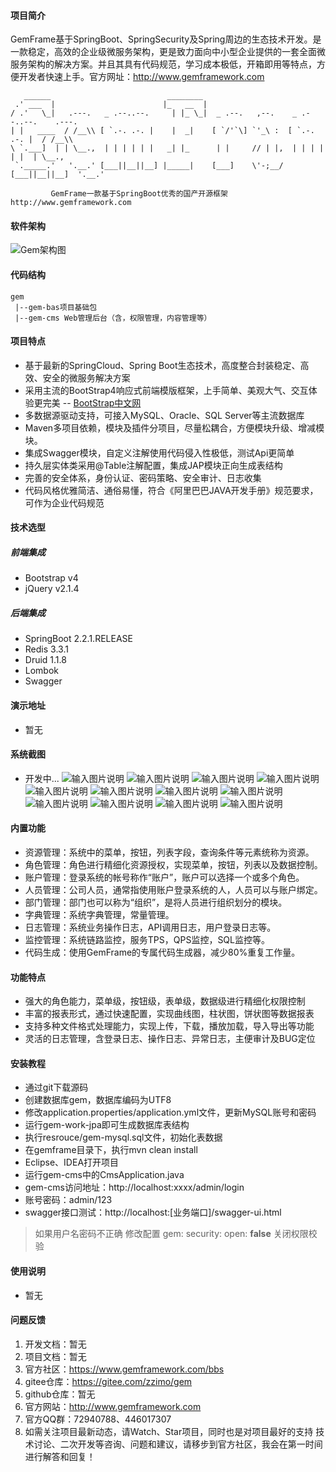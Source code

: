 #### 项目简介
GemFrame基于SpringBoot、SpringSecurity及Spring周边的生态技术开发。是一款稳定，高效的企业级微服务架构，更是致力面向中小型企业提供的一套全面微服务架构的解决方案。并且其具有代码规范，学习成本极低，开箱即用等特点，方便开发者快速上手。官方网址：http://www.gemframework.com

```
   ______                          ________
 .' ___  |                        |_   __  |
/ .'   \_|   .---.   _ .--..--.     | |_ \_|  _ .--.   ,--.    _ .--..--.    .---.
| |   ____  / /__\\ [ `.-. .-. |    |  _|    [ `/'`\] `'_\ :  [ `.-. .-. |  / /__\\
\ `.___]  | | \__.,  | | | | | |   _| |_      | |     // | |,  | | | | | |  | \__.,
 `._____.'   '.__.' [___||__||__] |_____|    [___]    \'-;__/ [___||__||__]  '.__.'

         GemFrame一款基于SpringBoot优秀的国产开源框架 http://www.gemframework.com
```


#### 软件架构
![Gem架构图](https://images.gitee.com/uploads/images/2019/1215/223822_6d41d924_1388237.png "屏幕截图.png")

#### 代码结构


```
gem 
 |--gem-bas项目基础包
 |--gem-cms Web管理后台（含，权限管理，内容管理等）

```

#### 项目特点
- 基于最新的SpringCloud、Spring Boot生态技术，高度整合封装稳定、高效、安全的微服务解决方案
- 采用主流的BootStrap4响应式前端模版框架，上手简单、美观大气、交互体验更完美
-- [BootStrap中文网](https://www.bootcss.com)
- 多数据源驱动支持，可接入MySQL、Oracle、SQL Server等主流数据库
- Maven多项目依赖，模块及插件分项目，尽量松耦合，方便模块升级、增减模块。
- 集成Swagger模块，自定义注解使用代码侵入性极低，测试Api更简单
- 持久层实体类采用@Table注解配置，集成JAP模块正向生成表结构
- 完善的安全体系，身份认证、密码策略、安全审计、日志收集
- 代码风格优雅简洁、通俗易懂，符合《阿里巴巴JAVA开发手册》规范要求，可作为企业代码规范

#### 技术选型
##### 前端集成

- Bootstrap v4
- jQuery v2.1.4

##### 后端集成
- SpringBoot 2.2.1.RELEASE
- Redis 3.3.1
- Druid 1.1.8
- Lombok
- Swagger

#### 演示地址

- 暂无

#### 系统截图

- 开发中...
![输入图片说明](https://images.gitee.com/uploads/images/2020/0112/202419_01b37b94_1388237.png "在这里输入图片标题")
![输入图片说明](https://images.gitee.com/uploads/images/2020/0112/211111_9b025f61_1388237.png "首页1.png")
![输入图片说明](https://images.gitee.com/uploads/images/2020/0112/211120_5a5c3dd2_1388237.png "菜单.png")
![输入图片说明](https://images.gitee.com/uploads/images/2020/0112/211132_ca350253_1388237.png "添加.png")
![输入图片说明](https://images.gitee.com/uploads/images/2020/0112/211141_086a5606_1388237.png "角色.png")
![输入图片说明](https://images.gitee.com/uploads/images/2020/0112/211148_ee74af1e_1388237.png "角色编辑.png")
![输入图片说明](https://images.gitee.com/uploads/images/2020/0112/211159_2de4d00f_1388237.png "用户添加.png")
![输入图片说明](https://images.gitee.com/uploads/images/2020/0112/211205_31804d6c_1388237.png "用户编辑.png")
![输入图片说明](https://images.gitee.com/uploads/images/2020/0112/211221_c0cec051_1388237.png "部门编辑.png")
![输入图片说明](https://images.gitee.com/uploads/images/2020/0112/211235_29bb2083_1388237.png "三级菜单.png")
![输入图片说明](https://images.gitee.com/uploads/images/2020/0112/211249_2e104914_1388237.png "社区.png")
![输入图片说明](https://images.gitee.com/uploads/images/2020/0112/211303_b51d4257_1388237.png "外部网站.png")


#### 内置功能

- 资源管理：系统中的菜单，按钮，列表字段，查询条件等元素统称为资源。
- 角色管理：角色进行精细化资源授权，实现菜单，按钮，列表以及数据控制。
- 账户管理：登录系统的帐号称作“账户”，账户可以选择一个或多个角色。
- 人员管理：公司人员，通常指使用账户登录系统的人，人员可以与账户绑定。
- 部门管理：部门也可以称为“组织”，是将人员进行组织划分的模块。
- 字典管理：系统字典管理，常量管理。
- 日志管理：系统业务操作日志，API调用日志，用户登录日志等。
- 监控管理：系统链路监控，服务TPS，QPS监控，SQL监控等。
- 代码生成：使用GemFrame的专属代码生成器，减少80%重复工作量。

#### 功能特点

- 强大的角色能力，菜单级，按钮级，表单级，数据级进行精细化权限控制
- 丰富的报表形式，通过快速配置，实现曲线图，柱状图，饼状图等数据报表
- 支持多种文件格式处理能力，实现上传，下载，播放加载，导入导出等功能
- 灵活的日志管理，含登录日志、操作日志、异常日志，主便审计及BUG定位

#### 安装教程

- 通过git下载源码
- 创建数据库gem，数据库编码为UTF8
- 修改application.properties/application.yml文件，更新MySQL账号和密码
- 运行gem-work-jpa即可生成数据库表结构
- 执行resrouce/gem-mysql.sql文件，初始化表数据
- 在gemframe目录下，执行mvn clean install
- Eclipse、IDEA打开项目
- 运行gem-cms中的CmsApplication.java
- gem-cms访问地址：http://localhost:xxxx/admin/login
- 账号密码：admin/123
- swagger接口测试：http://localhost:[业务端口]/swagger-ui.html

> 如果用户名密码不正确
    修改配置
    gem:
      security:
        open:  **false** 关闭权限校验

#### 使用说明

- 暂无

#### 问题反馈

1.  开发文档：暂无
2.  项目文档：暂无
3.  官方社区：https://www.gemframework.com/bbs
4.  gitee仓库：https://gitee.com/zzimo/gem
5.  github仓库：暂无
6.  官方网站：http://www.gemframework.com
7.  官方QQ群：72940788、446017307
8.  如需关注项目最新动态，请Watch、Star项目，同时也是对项目最好的支持 技术讨论、二次开发等咨询、问题和建议，请移步到官方社区，我会在第一时间进行解答和回复！